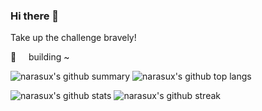 ### Hi there 👋

Take up the challenge bravely!

🌈 &nbsp; &nbsp; building ~

![narasux's github summary](https://github-profile-summary-cards.vercel.app/api/cards/profile-details?username=narasux&theme=github) ![narasux's github top langs](https://github-readme-stats.vercel.app/api/top-langs/?username=narasux&layout=compact) 

![narasux's github stats](https://github-readme-stats.vercel.app/api?username=narasux&show_icons=true)  ![narasux's github streak](https://github-readme-streak-stats.herokuapp.com/?user=narasux)
